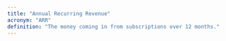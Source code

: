 ```yaml
---
title: "Annual Recurring Revenue"
acronym: "ARR"
definition: "The money coming in from subscriptions over 12 months."
---
```

